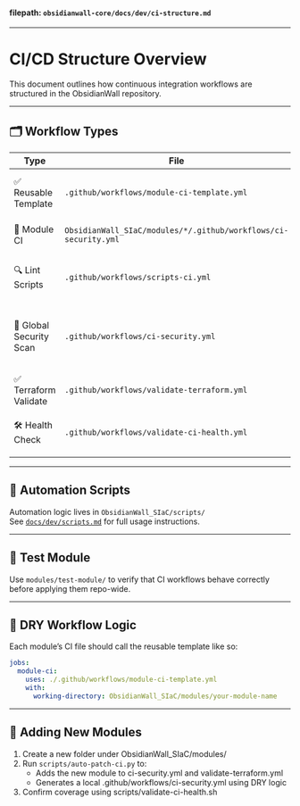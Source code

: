 
#### filepath: `obsidianwall-core/docs/dev/ci-structure.md`

---

# CI/CD Structure Overview

This document outlines how continuous integration workflows are structured in the ObsidianWall repository.

---

## 🗂 Workflow Types

| Type | File | Purpose |
|------|------|---------|
| ✅ Reusable Template | `.github/workflows/module-ci-template.yml` | Standard CI logic for all modules |
| 🔁 Module CI | `ObsidianWall_SIaC/modules/*/.github/workflows/ci-security.yml` | Calls the reusable workflow |
| 🔍 Lint Scripts | `.github/workflows/scripts-ci.yml` | Lints shell and Python scripts |
| 🔐 Global Security Scan | `.github/workflows/ci-security.yml` | Matrix scan across modules with tfsec + checkov |
| ✅ Terraform Validate | `.github/workflows/validate-terraform.yml` | Validate + format + plan |
| 🛠 Health Check | `.github/workflows/validate-ci-health.yml` | Scheduled validation of repo CI coverage |

---

## 🤖 Automation Scripts

Automation logic lives in `ObsidianWall_SIaC/scripts/`  
See [`docs/dev/scripts.md`](scripts.md) for full usage instructions.

---

## 🧪 Test Module

Use `modules/test-module/` to verify that CI workflows behave correctly before applying them repo-wide.

---

## 🔁 DRY Workflow Logic

Each module’s CI file should call the reusable template like so:

```yaml
jobs:
  module-ci:
    uses: ./.github/workflows/module-ci-template.yml
    with:
      working-directory: ObsidianWall_SIaC/modules/your-module-name
```
---

## 🧱 Adding New Modules

1. Create a new folder under ObsidianWall_SIaC/modules/
2. Run `scripts/auto-patch-ci.py` to:
   - Adds the new module to ci-security.yml and validate-terraform.yml
   - Generates a local .github/workflows/ci-security.yml using DRY logic
3. Confirm coverage using scripts/validate-ci-health.sh
